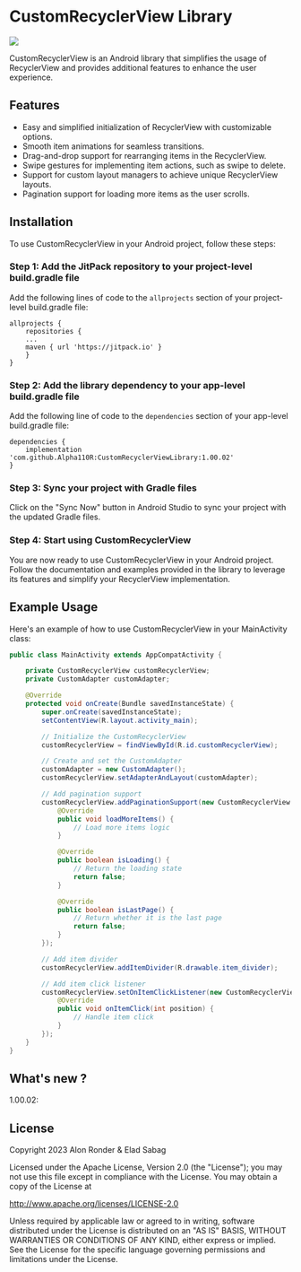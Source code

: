 # CustomRecyclerView Library

[![](https://jitpack.io/v/Alpha110R/CustomRecyclerViewLibrary.svg)](https://jitpack.io/#Alpha110R/CustomRecyclerViewLibrary)

CustomRecyclerView is an Android library that simplifies the usage of RecyclerView and provides additional features to enhance the user experience.

## Features

- Easy and simplified initialization of RecyclerView with customizable options.
- Smooth item animations for seamless transitions.
- Drag-and-drop support for rearranging items in the RecyclerView.
- Swipe gestures for implementing item actions, such as swipe to delete.
- Support for custom layout managers to achieve unique RecyclerView layouts.
- Pagination support for loading more items as the user scrolls.

## Installation

To use CustomRecyclerView in your Android project, follow these steps:

### Step 1: Add the JitPack repository to your project-level build.gradle file

Add the following lines of code to the `allprojects` section of your project-level build.gradle file:

```
allprojects {
    repositories {
    ...
    maven { url 'https://jitpack.io' }
    }
}
```

### Step 2: Add the library dependency to your app-level build.gradle file

Add the following line of code to the `dependencies` section of your app-level build.gradle file:

```
dependencies {
    implementation 'com.github.Alpha110R:CustomRecyclerViewLibrary:1.00.02'
}
```

### Step 3: Sync your project with Gradle files

Click on the "Sync Now" button in Android Studio to sync your project with the updated Gradle files.

### Step 4: Start using CustomRecyclerView

You are now ready to use CustomRecyclerView in your Android project. Follow the documentation and examples provided in the library to leverage its features and simplify your RecyclerView implementation.

## Example Usage

Here's an example of how to use CustomRecyclerView in your MainActivity class:

```java
public class MainActivity extends AppCompatActivity {

    private CustomRecyclerView customRecyclerView;
    private CustomAdapter customAdapter;

    @Override
    protected void onCreate(Bundle savedInstanceState) {
        super.onCreate(savedInstanceState);
        setContentView(R.layout.activity_main);

        // Initialize the CustomRecyclerView
        customRecyclerView = findViewById(R.id.customRecyclerView);

        // Create and set the CustomAdapter
        customAdapter = new CustomAdapter();
        customRecyclerView.setAdapterAndLayout(customAdapter);

        // Add pagination support
        customRecyclerView.addPaginationSupport(new CustomRecyclerView.PaginationListener() {
            @Override
            public void loadMoreItems() {
                // Load more items logic
            }

            @Override
            public boolean isLoading() {
                // Return the loading state
                return false;
            }

            @Override
            public boolean isLastPage() {
                // Return whether it is the last page
                return false;
            }
        });

        // Add item divider
        customRecyclerView.addItemDivider(R.drawable.item_divider);

        // Add item click listener
        customRecyclerView.setOnItemClickListener(new CustomRecyclerView.OnItemClickListener() {
            @Override
            public void onItemClick(int position) {
                // Handle item click
            }
        });
    }
}
```
## What's new ?

1.00.02:

## License

Copyright 2023 Alon Ronder & Elad Sabag

Licensed under the Apache License, Version 2.0 (the "License");
you may not use this file except in compliance with the License.
You may obtain a copy of the License at

   http://www.apache.org/licenses/LICENSE-2.0

Unless required by applicable law or agreed to in writing, software
distributed under the License is distributed on an "AS IS" BASIS,
WITHOUT WARRANTIES OR CONDITIONS OF ANY KIND, either express or implied.
See the License for the specific language governing permissions and
limitations under the License.
